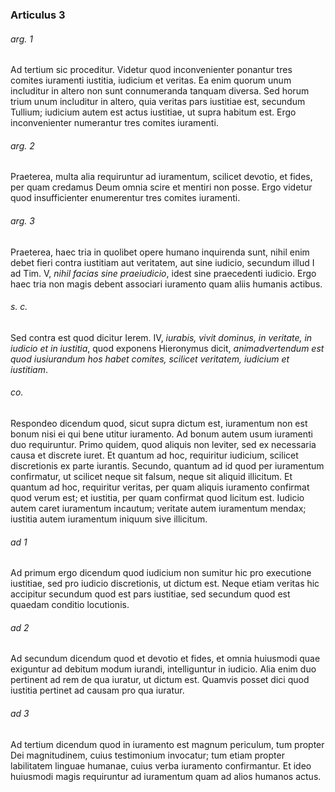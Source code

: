 ### Articulus 3

###### arg. 1
Ad tertium sic proceditur. Videtur quod inconvenienter ponantur tres comites iuramenti iustitia, iudicium et veritas. Ea enim quorum unum includitur in altero non sunt connumeranda tanquam diversa. Sed horum trium unum includitur in altero, quia veritas pars iustitiae est, secundum Tullium; iudicium autem est actus iustitiae, ut supra habitum est. Ergo inconvenienter numerantur tres comites iuramenti.

###### arg. 2
Praeterea, multa alia requiruntur ad iuramentum, scilicet devotio, et fides, per quam credamus Deum omnia scire et mentiri non posse. Ergo videtur quod insufficienter enumerentur tres comites iuramenti.

###### arg. 3
Praeterea, haec tria in quolibet opere humano inquirenda sunt, nihil enim debet fieri contra iustitiam aut veritatem, aut sine iudicio, secundum illud I ad Tim. V, *nihil facias sine praeiudicio*, idest sine praecedenti iudicio. Ergo haec tria non magis debent associari iuramento quam aliis humanis actibus.

###### s. c.
Sed contra est quod dicitur Ierem. IV, *iurabis, vivit dominus, in veritate, in iudicio et in iustitia*, quod exponens Hieronymus dicit, *animadvertendum est quod iusiurandum hos habet comites, scilicet veritatem, iudicium et iustitiam*.

###### co.
Respondeo dicendum quod, sicut supra dictum est, iuramentum non est bonum nisi ei qui bene utitur iuramento. Ad bonum autem usum iuramenti duo requiruntur. Primo quidem, quod aliquis non leviter, sed ex necessaria causa et discrete iuret. Et quantum ad hoc, requiritur iudicium, scilicet discretionis ex parte iurantis. Secundo, quantum ad id quod per iuramentum confirmatur, ut scilicet neque sit falsum, neque sit aliquid illicitum. Et quantum ad hoc, requiritur veritas, per quam aliquis iuramento confirmat quod verum est; et iustitia, per quam confirmat quod licitum est. Iudicio autem caret iuramentum incautum; veritate autem iuramentum mendax; iustitia autem iuramentum iniquum sive illicitum.

###### ad 1
Ad primum ergo dicendum quod iudicium non sumitur hic pro executione iustitiae, sed pro iudicio discretionis, ut dictum est. Neque etiam veritas hic accipitur secundum quod est pars iustitiae, sed secundum quod est quaedam conditio locutionis.

###### ad 2
Ad secundum dicendum quod et devotio et fides, et omnia huiusmodi quae exiguntur ad debitum modum iurandi, intelliguntur in iudicio. Alia enim duo pertinent ad rem de qua iuratur, ut dictum est. Quamvis posset dici quod iustitia pertinet ad causam pro qua iuratur.

###### ad 3
Ad tertium dicendum quod in iuramento est magnum periculum, tum propter Dei magnitudinem, cuius testimonium invocatur; tum etiam propter labilitatem linguae humanae, cuius verba iuramento confirmantur. Et ideo huiusmodi magis requiruntur ad iuramentum quam ad alios humanos actus.

